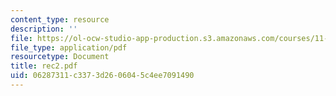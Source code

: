 ```yaml
---
content_type: resource
description: ''
file: https://ol-ocw-studio-app-production.s3.amazonaws.com/courses/11-204-planning-communications-and-digital-media-fall-2004/06287311c3373d2606045c4ee7091490_rec2.pdf
file_type: application/pdf
resourcetype: Document
title: rec2.pdf
uid: 06287311-c337-3d26-0604-5c4ee7091490
---
```

